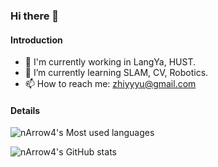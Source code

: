 ### Hi there 👋

<!--
**nArrow4/nArrow4** is a ✨ _special_ ✨ repository because its `README.md` (this file) appears on your GitHub profile.

Here are some ideas to get you started:

- 🔭 I'm currently working in LangYa, HUST.
- 🌱 I’m currently learning SLAM, CV.
- 👯 I’m looking to collaborate on ...
- 🤔 I’m looking for help with ...
- 💬 Ask me about ...
- 📫 How to reach me: ...
- 😄 Pronouns: ...
- ⚡ Fun fact: ...
-->

#### Introduction

- 🔭 I'm currently working in LangYa, HUST.
- 🌱 I’m currently learning SLAM, CV, Robotics.
- 📫 How to reach me: zhiyyyu@gmail.com

#### Details

![nArrow4's Most used languages](https://github-readme-stats.vercel.app/api/top-langs?username=nArrow4&show_icons=true&count_private=true&theme=gotham)

![nArrow4's GitHub stats](https://github-readme-stats.vercel.app/api?username=nArrow4)
